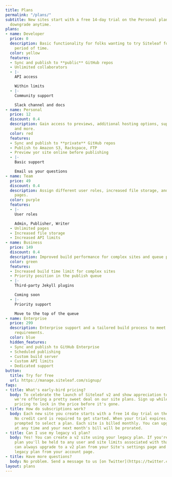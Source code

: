 ```yaml
---
title: Plans
permalink: "/plans/"
subtitle: New sites start with a free 14-day trial on the Personal plan. Upgrade or
  downgrade anytime.
plans:
- name: Developer
  price: 0
  description: Basic functionality for folks wanting to try Siteleaf for an unlimited
    period of time.
  color: yellow
  features:
  - Sync and publish to **public** GitHub repos
  - Unlimited collaborators
  - |-
    API access

    Within limits
  - |-
    Community support

    Slack channel and docs
- name: Personal
  price: 12
  discount: 0.4
  description: Gain access to previews, additional hosting options, support,
    and more.
  color: red
  features:
  - Sync and publish to **private** GitHub repos
  - Publish to Amazon S3, Rackspace, FTP
  - Preview yor site online before publishing
  - |-
    Basic support

    Email us your questions
- name: Team
  price: 49
  discount: 0.4
  description: Assign different user roles, increased file storage, and unlimited
    pages.
  color: purple
  features:
  - |-
    User roles

    Admin, Publisher, Writer
  - Unlimited pages
  - Increased file storage
  - Increased API limits
- name: Business
  price: 149
  discount: 0.4
  description: Improved build performance for complex sites and queue priority.
  color: green
  features:
  - Increased build time limit for complex sites
  - Priority position in the publish queue
  - |-
    Third-party Jekyll plugins

    Coming soon
  - |-
    Priority support

    Move to the top of the queue
- name: Enterprise
  price: 299
  description: Enterprise support and a tailored build process to meet your site’s
    requirements.
  color: blue
  hidden_features:
  - Sync and publish to GitHub Enterprise
  - Scheduled publishing
  - Custom build server
  - Custom API limits
  - Dedicated support
button:
  title: Try for free
  url: https://manage.siteleaf.com/signup/
faqs:
- title: What's early-bird pricing?
  body: To celebrate the launch of Siteleaf v2 and show appreciation to early adopters,
    we're offering a pretty sweet deal on our site plans. Sign up while we have early-bird
    pricing to lock in the price before it's gone.
- title: How do subscriptions work?
  body: Each new site you create starts with a free 14 day trial on the Personal plan.
    No credit card is required to get started. When your trial expires, you'll be
    prompted to select a plan. Each site is billed monthly. You can upgrade or downgrade
    at any time and your next month's bill will be prorated.
- title: Can I use my legacy v1 plan?
  body: Yes! You can create a v2 site using your legacy plan. If you're using a legacy
    plan you'll be held to any user and site limits associated with that plan. You
    can always upgrade to a v2 plan from your Site's settings page and cancel your
    legacy plan from your account page.
- title: Have more questions?
  body: No problem. Send a message to us [on Twitter](https://twitter.com/siteleaf) or contact [billing@siteleaf.com](mailto:billing@siteleaf.com?subject=Question%20about%20your%20plans).
layout: plans
---
```


